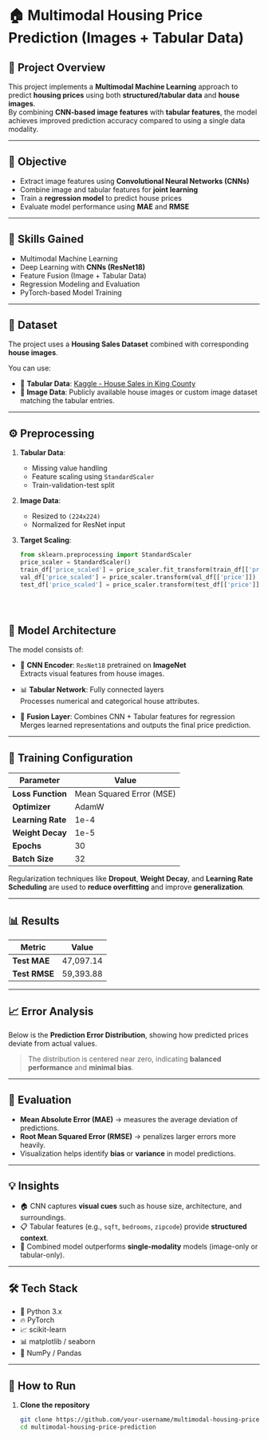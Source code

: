 # 🏠 Multimodal Housing Price Prediction (Images + Tabular Data)

## 📌 Project Overview
This project implements a **Multimodal Machine Learning** approach to predict **housing prices** using both **structured/tabular data** and **house images**.  
By combining **CNN-based image features** with **tabular features**, the model achieves improved prediction accuracy compared to using a single data modality.

---

## 🎯 Objective
- Extract image features using **Convolutional Neural Networks (CNNs)**  
- Combine image and tabular features for **joint learning**
- Train a **regression model** to predict house prices
- Evaluate model performance using **MAE** and **RMSE**

---

## 🧠 Skills Gained
- Multimodal Machine Learning  
- Deep Learning with **CNNs (ResNet18)**  
- Feature Fusion (Image + Tabular Data)  
- Regression Modeling and Evaluation  
- PyTorch-based Model Training

---

## 📂 Dataset
The project uses a **Housing Sales Dataset** combined with corresponding **house images**.

You can use:
- 🧾 **Tabular Data**: [Kaggle - House Sales in King County](https://www.kaggle.com/datasets/harlfoxem/housesalesprediction)
- 🏡 **Image Data**: Publicly available house images or custom image dataset matching the tabular entries.

---

## ⚙️ Preprocessing
1. **Tabular Data**:
   - Missing value handling  
   - Feature scaling using `StandardScaler`  
   - Train-validation-test split  

2. **Image Data**:
   - Resized to `(224x224)`  
   - Normalized for ResNet input

3. **Target Scaling**:
   ```python
   from sklearn.preprocessing import StandardScaler
   price_scaler = StandardScaler()
   train_df['price_scaled'] = price_scaler.fit_transform(train_df[['price']])
   val_df['price_scaled'] = price_scaler.transform(val_df[['price']])
   test_df['price_scaled'] = price_scaler.transform(test_df[['price']])





## 🧱 Model Architecture

The model consists of:

- 🧠 **CNN Encoder**: `ResNet18` pretrained on **ImageNet**  
  Extracts visual features from house images.

- 📊 **Tabular Network**: Fully connected layers  
  Processes numerical and categorical house attributes.

- 🔗 **Fusion Layer**: Combines CNN + Tabular features for regression  
  Merges learned representations and outputs the final price prediction.

---

## 🚀 Training Configuration

| Parameter | Value |
|-----------|-------|
| **Loss Function** | Mean Squared Error (MSE) |
| **Optimizer** | AdamW |
| **Learning Rate** | 1e-4 |
| **Weight Decay** | 1e-5 |
| **Epochs** | 30 |
| **Batch Size** | 32 |

Regularization techniques like **Dropout**, **Weight Decay**, and **Learning Rate Scheduling** are used to **reduce overfitting** and improve **generalization**.

---

## 📊 Results

| Metric | Value |
|--------|-------|
| **Test MAE** | 47,097.14 |
| **Test RMSE** | 59,393.88 |

---

## 📈 Error Analysis

Below is the **Prediction Error Distribution**, showing how predicted prices deviate from actual values.

> The distribution is centered near zero, indicating **balanced performance** and **minimal bias**.

---

## 🧪 Evaluation

- **Mean Absolute Error (MAE)** → measures the average deviation of predictions.  
- **Root Mean Squared Error (RMSE)** → penalizes larger errors more heavily.  
- Visualization helps identify **bias** or **variance** in model predictions.

---

## 💡 Insights

- 🏠 CNN captures **visual cues** such as house size, architecture, and surroundings.  
- 📋 Tabular features (e.g., `sqft`, `bedrooms`, `zipcode`) provide **structured context**.  
- 🔗 Combined model outperforms **single-modality** models (image-only or tabular-only).

---

## 🛠️ Tech Stack

- 🐍 Python 3.x  
- 🔥 PyTorch  
- 📈 scikit-learn  
- 📊 matplotlib / seaborn  
- 📘 NumPy / Pandas  

---

## 📘 How to Run

1. **Clone the repository**
   ```bash
   git clone https://github.com/your-username/multimodal-housing-price-prediction.git
   cd multimodal-housing-price-prediction
